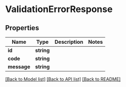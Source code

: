 # ValidationErrorResponse

## Properties
Name | Type | Description | Notes
------------ | ------------- | ------------- | -------------
**id** | **string** |  | 
**code** | **string** |  | 
**message** | **string** |  | 

[[Back to Model list]](../README.md#documentation-for-models) [[Back to API list]](../README.md#documentation-for-api-endpoints) [[Back to README]](../README.md)


